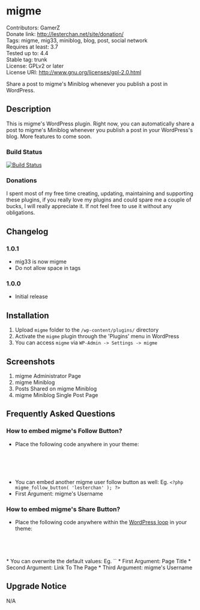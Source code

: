 # migme
Contributors: GamerZ  
Donate link: http://lesterchan.net/site/donation/  
Tags: migme, mig33, miniblog, blog, post, social network  
Requires at least: 3.7  
Tested up to: 4.4  
Stable tag: trunk  
License: GPLv2 or later  
License URI: http://www.gnu.org/licenses/gpl-2.0.html  

Share a post to migme's Miniblog whenever you publish a post in WordPress.

## Description
This is migme's WordPress plugin. Right now, you can automatically share a post to migme's Miniblog whenever you publish a post in your WordPress's blog. More features to come soon.

### Build Status
[![Build Status](https://travis-ci.org/lesterchan/wp-migme.svg?branch=master)](https://travis-ci.org/lesterchan/wp-migme)

### Donations
I spent most of my free time creating, updating, maintaining and supporting these plugins, if you really love my plugins and could spare me a couple of bucks, I will really appreciate it. If not feel free to use it without any obligations.

## Changelog

### 1.0.1
* mig33 is now migme
* Do not allow space in tags

### 1.0.0
* Initial release

## Installation

1. Upload `migme` folder to the `/wp-content/plugins/` directory
2. Activate the `migme` plugin through the 'Plugins' menu in WordPress
3. You can access `migme` via `WP-Admin -> Settings -> migme`

## Screenshots

1. migme Administrator Page
2. migme Miniblog
3. Posts Shared on migme Miniblog
4. migme Miniblog Single Post Page

## Frequently Asked Questions

### How to embed migme's Follow Button?
* Place the following code anywhere in your theme:
<code>
<?php if( function_exists( 'migme_follow_button' ) ): ?>  
	<?php migme_follow_button(); ?>  
<?php endif; ?>
</code>

* You can embed another migme user follow button as well: Eg. `<?php migme_follow_button( 'lesterchan' ); ?>`
* First Argument: migme's Username

### How to embed migme's Share Button?
* Place the following code anywhere within the [WordPress loop](http://codex.wordpress.org/The_Loop "WordPress Loop") in your theme:
<code>
<?php if( function_exists( 'migme_share_button' ) ): ?>  
	<?php migme_share_button(); ?>  
<?php endif; ?>
</code>
* You can overwrite the default values: Eg.  `<?php migme_share_button( 'Lester Chan\'s Website', 'http://lesterchan.net', 'lesterchan' ); ?>`
* First Argument: Page Title
* Second Argument: Link To The Page
* Third Argument: migme's Username

## Upgrade Notice

N/A
